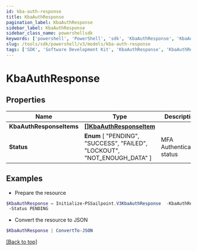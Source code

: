 ```yaml
---
id: kba-auth-response
title: KbaAuthResponse
pagination_label: KbaAuthResponse
sidebar_label: KbaAuthResponse
sidebar_class_name: powershellsdk
keywords: ['powershell', 'PowerShell', 'sdk', 'KbaAuthResponse', 'KbaAuthResponse'] 
slug: /tools/sdk/powershell/v3/models/kba-auth-response
tags: ['SDK', 'Software Development Kit', 'KbaAuthResponse', 'KbaAuthResponse']
---
```



# KbaAuthResponse

## Properties

Name | Type | Description | Notes
------------ | ------------- | ------------- | -------------
**KbaAuthResponseItems** | [**[]KbaAuthResponseItem**](kba-auth-response-item) |  | [optional] 
**Status** |  **Enum** [  "PENDING",    "SUCCESS",    "FAILED",    "LOCKOUT",    "NOT_ENOUGH_DATA" ] | MFA Authentication status | [optional] 

## Examples

- Prepare the resource
```powershell
$KbaAuthResponse = Initialize-PSSailpoint.V3KbaAuthResponse  -KbaAuthResponseItems [{questionId&#x3D;089899f13a8f4da7824996191587bab9, isVerified&#x3D;false}] `
 -Status PENDING
```

- Convert the resource to JSON
```powershell
$KbaAuthResponse | ConvertTo-JSON
```


[[Back to top]](#) 

